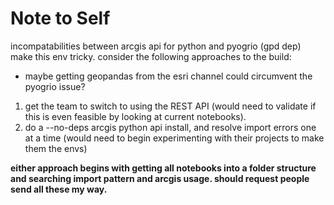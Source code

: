 # Note to Self
incompatabilities between arcgis api for python and pyogrio (gpd dep) make this env tricky.
consider the following approaches to the build:

* maybe getting geopandas from the esri channel could circumvent the pyogrio issue?

1. get the team to switch to using the REST API (would need to validate if this is even feasible by looking at current notebooks).
2. do a --no-deps arcgis python api install, and resolve import errors one at a time (would need to begin experimenting with their projects to make them the envs)

**either approach begins with getting all notebooks into a folder structure and searching import pattern and arcgis usage. should request people send all these my way.**